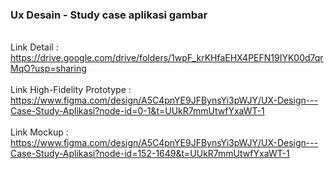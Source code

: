 ### Ux Desain - Study case aplikasi gambar

<br> Link Detail : https://drive.google.com/drive/folders/1wpF_krKHfaEHX4PEFN19IYK00d7qrMqO?usp=sharing </br>
<br> Link High-Fidelity Prototype : https://www.figma.com/design/A5C4pnYE9JFBynsYi3pWJY/UX-Design---Case-Study-Aplikasi?node-id=0-1&t=UUkR7mmUtwfYxaWT-1 </br>
<br> Link Mockup : https://www.figma.com/design/A5C4pnYE9JFBynsYi3pWJY/UX-Design---Case-Study-Aplikasi?node-id=152-1649&t=UUkR7mmUtwfYxaWT-1 </br>

